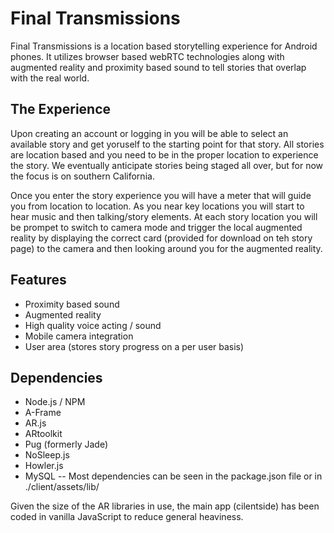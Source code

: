 # Final Transmissions
Final Transmissions is a location based storytelling experience for Android phones. It utilizes browser based webRTC technologies along with augmented reality and proximity based sound to tell stories that overlap with the real world.

## The Experience
Upon creating an account or logging in you will be able to select an available story and get yoruself to the starting point for that story. All stories are location based and you need to be in the proper location to experience the story. We eventually anticipate stories being staged all over, but for now the focus is on southern California.

Once you enter the story experience you will have a meter that will guide you from location to location. As you near key locations you will start to hear music and then talking/story elements. At each story location you will be prompet to switch to camera mode and trigger the local augmented reality by displaying the correct card (provided for download on teh story page) to the camera and then looking around you for the augmented reality.

## Features
 - Proximity based sound
 - Augmented reality
 - High quality voice acting / sound
 - Mobile camera integration
 - User area (stores story progress on a per user basis)
 
## Dependencies
  - Node.js / NPM
  - A-Frame
  - AR.js
  - ARtoolkit
  - Pug (formerly Jade)
  - NoSleep.js
  - Howler.js
  - MySQL
  -- Most dependencies can be seen in the package.json file or in ./client/assets/lib/

Given the size of the AR libraries in use, the main app (cilentside) has been coded in vanilla JavaScript to reduce general heaviness.
